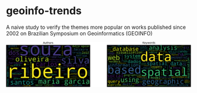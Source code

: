 # geoinfo-trends
A naive study to verify the themes more popular on works published since 2002 on 
Brazilian Symposium on Geoinformatics (GEOINFO)

![](wordcloud-geoinfo.png)


